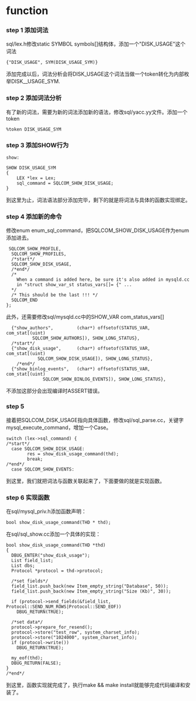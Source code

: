 # function

### step 1 添加词法

sql/lex.h修改static SYMBOL symbols[]结构体，添加一个"DISK_USAGE"这个词法


    {"DISK_USAGE", SYM(DISK_USAGE_SYM)}


添加完成以后，词法分析会将DISK_USAGE这个词法当做一个token转化为内部枚举DISK__USAGE_SYM.

### step 2 添加词法分析

有了新的词法，需要为新的词法添加新的语法，修改sql/yacc.yy文件。添加一个token

    %token DISK_USAGE_SYM

### step 3 添加SHOW行为


    show:

    SHOW DISK_USAGE_SYM
    {
        LEX *lex = Lex;
        sql_command = SQLCOM_SHOW_DISK_USAGE;
    }

到这里为止，词法语法部分添加完毕，剩下的就是将词法与具体的函数实现绑定。

### step 4 添加新的命令

修改enum enum_sql_command，把SQLCOM_SHOW_DISK_USAGE作为enum添加进去。

     SQLCOM_SHOW_PROFILE,
      SQLCOM_SHOW_PROFILES,
      /*start*/
      SQLCOM_SHOW_DISK_USAGE,
      /*end*/
      /*
        When a command is added here, be sure it's also added in mysqld.cc
        in "struct show_var_st status_vars[]= {" ...
      */
      /* This should be the last !!! */
      SQLCOM_END
    };

此外，还需要修改sql/mysqld.cc中的SHOW_VAR com_status_vars[]

      {"show_authors",         (char*) offsetof(STATUS_VAR, com_stat[(uint)
              SQLCOM_SHOW_AUTHORS]), SHOW_LONG_STATUS},
      /*start*/
      {"show_disk_usage",      (char*) offsetof(STATUS_VAR, com_stat[(uint)
                SQLCOM_SHOW_DISK_USAGE]), SHOW_LONG_STATUS},
        /*end*/
      {"show_binlog_events",   (char*) offsetof(STATUS_VAR, com_stat[(uint)
                  SQLCOM_SHOW_BINLOG_EVENTS]), SHOW_LONG_STATUS},

不添加这部分会出现编译时ASSERT错误。

### step 5

接着把SQLCOM_DISK_USAGE指向具体函数，修改sql/sql_parse.cc，关键字mysql_execute_command，增加一个Case。


    switch (lex->sql_command) {
    /*start*/
      case SQLCOM_SHOW_DISK_USAGE:
            res = show_disk_usage_command(thd);
            break;
    /*end*/
      case SQLCOM_SHOW_EVENTS:

到这里，我们就把词法与函数关联起来了，下面要做的就是实现函数。

### step 6 实现函数

在sql/mysql_priv.h添加函数声明：


    bool show_disk_usage_command(THD * thd);

在sql/sql_show.cc添加一个具体的实现：


    bool show_disk_usage_command(THD *thd)
    {
      DBUG_ENTER("show_disk_usage");
      List field_list;
      List dbs;
      Protocol *protocol = thd->protocol;

      /*set fields*/
      field_list.push_back(new Item_empty_string("Database", 50));
      field_list.push_back(new Item_empty_string("Size (Kb)", 30));

      if (protocol->send_fields(&field_list, Protocol::SEND_NUM_ROWS|Protocol::SEND_EOF))
        DBUG_RETURN(TRUE);

      /*set data*/
      protocol->prepare_for_resend();
      protocol->store("test_row", system_charset_info);
      protocol->store("1024000", system_charset_info);
      if (protocol->write())
        DBUG_RETURN(TRUE);

      my_eof(thd);
      DBUG_RETURN(FALSE);
    }
    /*end*/

到这里，函数实现就完成了，执行make && make install就能够完成代码编译和安装了。

